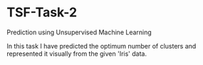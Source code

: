 # TSF-Task-2

Prediction using Unsupervised Machine Learning

In this task I have predicted the optimum number of clusters and represented it visually from the given 'Iris' data.
